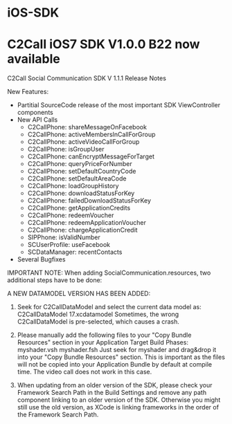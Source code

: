 iOS-SDK
=======

C2Call iOS7 SDK V1.0.0 B22 now available
=======

C2Call Social Communication SDK V 1.1.1 Release Notes

New Features:
- Partitial SourceCode release of the most important SDK ViewController components
- New API Calls
    - C2CallPhone: shareMessageOnFacebook
    - C2CallPhone: activeMembersInCallForGroup
    - C2CallPhone: activeVideoCallForGroup
    - C2CallPhone: isGroupUser
    - C2CallPhone: canEncryptMessageForTarget
    - C2CallPhone: queryPriceForNumber
    - C2CallPhone: setDefaultCountryCode
    - C2CallPhone: setDefaultAreaCode
    - C2CallPhone: loadGroupHistory
    - C2CallPhone: downloadStatusForKey
    - C2CallPhone: failedDownloadStatusForKey
    - C2CallPhone: getApplicationCredits
    - C2CallPhone: redeemVoucher
    - C2CallPhone: redeemApplicationVoucher
    - C2CallPhone: chargeApplicationCredit
    - SIPPhone: isValidNumber
    - SCUserProfile: useFacebook
    - SCDataManager: recentContacts
- Several Bugfixes

IMPORTANT NOTE:
When adding SocialCommunication.resources, two additional steps have to be done:

A NEW DATAMODEL VERSION HAS BEEN ADDED:
1. Seek for C2CallDataModel and select the current data model as: C2CallDataModel 17.xcdatamodel
Sometimes, the wrong C2CallDataModel is pre-selected, which causes a crash.

2. Please manually add the following files to your "Copy Bundle Resources" section in your Application Target Build Phases:
    myshader.vsh
    myshader.fsh
Just seek for myshader and drag&drop it into your "Copy Bundle Resources" section. This is important as the files will not be copied into your Application Bundle by default at compile time.
The video call does not work in this case.
3. When updating from an older version of the SDK, please check your Framework Search Path in the Build Settings and remove any path component linking to an older version of the SDK. Otherwise you might still use the old version, as XCode is linking frameworks in the order of the Framework Search Path.

